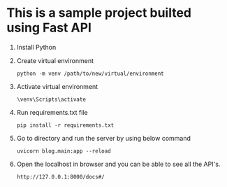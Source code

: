 ﻿# This is a sample project builted using Fast API 
1. Install Python
2. Create virtual environment
   
   ```python -m venv /path/to/new/virtual/environment```
3. Activate virtual environment
   
   ```\venv\Scripts\activate```
5. Run requirements.txt file

   ```pip install -r requirements.txt```
6. Go to directory and run the server by using below command

   ```uvicorn blog.main:app --reload```
7. Open the localhost in browser and you can be able to see all the API's.

   ```http://127.0.0.1:8000/docs#/```
